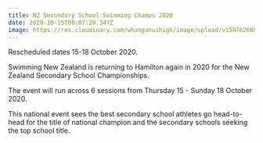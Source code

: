 ```yaml
---
title: NZ Secondary School Swimming Champs 2020
date: 2020-10-15T00:07:29.347Z
image: https://res.cloudinary.com/whanganuihigh/image/upload/v1597626682/Events/Logo.png
---
```

Rescheduled dates 15-18 October 2020.  
 
Swimming New Zealand is returning to Hamilton again in 2020 for the New Zealand Secondary School Championships. 

The event will run across 6 sessions from Thursday 15 - Sunday 18 October 2020. 

This national event sees the best secondary school athletes go head-to-head for the title of national champion and the secondary schools seeking the top school title.